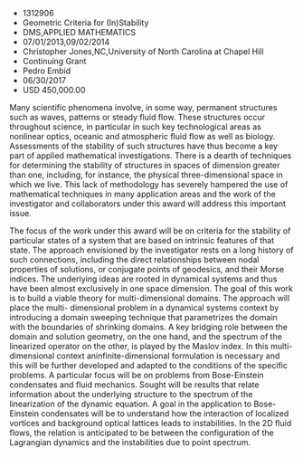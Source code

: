 
* 1312906
* Geometric Criteria for (In)Stability
* DMS,APPLIED MATHEMATICS
* 07/01/2013,09/02/2014
* Christopher Jones,NC,University of North Carolina at Chapel Hill
* Continuing Grant
* Pedro Embid
* 06/30/2017
* USD 450,000.00

Many scientific phenomena involve, in some way, permanent structures such as
waves, patterns or steady fluid flow. These structures occur throughout science,
in particular in such key technological areas as nonlinear optics, oceanic and
atmospheric fluid flow as well as biology. Assessments of the stability of such
structures have thus become a key part of applied mathematical investigations.
There is a dearth of techniques for determining the stability of structures in
spaces of dimension greater than one, including, for instance, the physical
three-dimensional space in which we live. This lack of methodology has severely
hampered the use of mathematical techniques in many application areas and the
work of the investigator and collaborators under this award will address this
important issue.

The focus of the work under this award will be on criteria for the stability of
particular states of a system that are based on intrinsic features of that
state. The approach envisioned by the investigator rests on a long history of
such connections, including the direct relationships between nodal properties of
solutions, or conjugate points of geodesics, and their Morse indices. The
underlying ideas are rooted in dynamical systems and thus have been almost
exclusively in one space dimension. The goal of this work is to build a viable
theory for multi-dimensional domains. The approach will place the multi-
dimensional problem in a dynamical systems context by introducing a domain
sweeping technique that parametrizes the domain with the boundaries of shrinking
domains. A key bridging role between the domain and solution geometry, on the
one hand, and the spectrum of the linearized operator on the other, is played by
the Maslov index. In this multi- dimensional context aninfinite-dimensional
formulation is necessary and this will be further developed and adapted to the
conditions of the specific problems. A particular focus will be on problems from
Bose-Einstein condensates and fluid mechanics. Sought will be results that
relate information about the underlying structure to the spectrum of the
linearization of the dynamic equation. A goal in the application to Bose-
Einstein condensates will be to understand how the interaction of localized
vortices and background optical lattices leads to instabilities. In the 2D fluid
flows, the relation is anticipated to be between the configuration of the
Lagrangian dynamics and the instabilities due to point spectrum.
